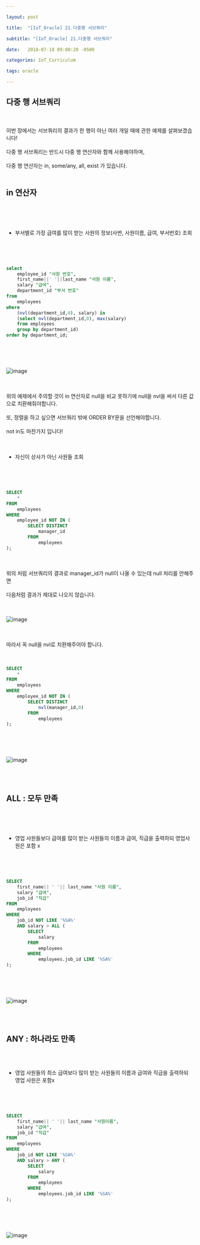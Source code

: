 ```yaml
---

layout: post

title:  "[IoT_Oracle] 21.다중행 서브쿼리"

subtitle: "[IoT_Oracle] 21.다중행 서브쿼리"

date:   2018-07-18 09:00:20 -0500

categories: IoT_Curriculum

tags: oracle

---
```




## 다중 행 서브쿼리 

<br>
<br>
이번 장에서는 서브쿼리의 결과가 한 행이 아닌 여러 개일 때에 관한 예제를 살펴보겠습니다!
<br>
<br>
다중 행 서브쿼리는 반드시 다중 행 연산자와 함께 사용해야하며,
<br>
<br>
다중 행 연산자는 in, some/any, all, exist 가 있습니다.
<br>
<br>

## in 연산자 

<br>
<br>
<br>

- 부서별로 가장 급여를 많이 받는 사원의 정보(사번, 사원이름, 급여, 부서번호) 조회

<br>
<br>
<br>

```sql
select
    employee_id "사원 번호",
    first_name||' '||last_name "사원 이름", 
    salary "급여", 
    department_id "부서 번호"
from 
    employees
where
    (nvl(department_id,0), salary) in              
    (select nvl(department_id,0), max(salary)
    from employees
    group by department_id)
order by department_id;
```

<br>
<br>
<br>

![image](/image/Oracle_image/Oracle_image_130.png)

<br>
<br>
위의 예제에서 주의할 것이 in 연산자로 null을 비교 못하기에 null을 nvl을 써서 다른 값으로 치환해줘야합니다.
<br>
<br>
또, 정렬을 하고 싶으면 서브쿼리 밖에 ORDER BY문을 선언해야합니다.
<br>
<br>
not in도 마찬가지 입니다!
<br>
<br>
<br>

- 자신이 상사가 아닌 사원들 조회

<br>
<br>
<br>

```sql
SELECT
    *
FROM
    employees
WHERE
    employee_id NOT IN (
        SELECT DISTINCT
            manager_id
        FROM
            employees
);
```

<br>
<br>
위의 처럼  서브쿼리의 결과로 manager_id가 null이 나올 수 있는데 null 처리를 안해주면
<br>
<br>
다음처럼 결과가 제대로 나오지 않습니다.
<br>
<br>
<br>

![image](/image/Oracle_image/Oracle_image_131.png)

<br>
<br>
따라서 꼭 null을 nvl로 치환해주어야 합니다.
<br>
<br>
<br>

```sql
SELECT
    *
FROM
    employees
WHERE
    employee_id NOT IN (
        SELECT DISTINCT
            nvl(manager_id,0)
        FROM
            employees
);
```

<br>
<br>
<br>

![image](/image/Oracle_image/Oracle_image_132.png)

<br>
<br>

## ALL : 모두 만족

<br>
<br>
<br>

- 영업 사원들보다 급여를 많이 받는 사원들의 이름과 급여, 직급을 출력하되 영업사원은 포함 x

<br>
<br>
<br>

```sql
SELECT
    first_name|| ' '|| last_name "사원 이름",
    salary "급여",
    job_id "직급"
FROM
    employees
WHERE
    job_id NOT LIKE '%SA%'
    AND salary > ALL (
        SELECT
            salary
        FROM
            employees
        WHERE
            employees.job_id LIKE '%SA%'
);
```

<br>
<br>
<br>

![image](/image/Oracle_image/Oracle_image_133.png)

<br>
<br>

## ANY : 하나라도 만족

<br>
<br>

-  영업 사원들의 최소 급여보다 많이 받는 사원들의 이름과 급여와 직급을 출력하되 영업 사원은 포함x

<br>
<br>
<br>

```sql
SELECT
    first_name|| ' '|| last_name "사원이름",
    salary "급여",
    job_id "직급"
FROM
    employees
WHERE
    job_id NOT LIKE '%SA%'
    AND salary > ANY (
        SELECT
            salary
        FROM
            employees
        WHERE
            employees.job_id LIKE '%SA%'
);
```

<br>
<br>
<br>

![image](/image/Oracle_image/Oracle_image_134.png)


